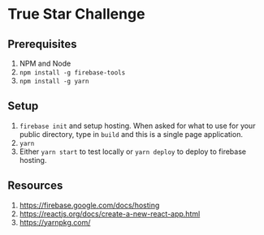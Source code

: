 # True Star Challenge

## Prerequisites

1. NPM and Node
2. `npm install -g firebase-tools`
3. `npm install -g yarn`

## Setup

1. `firebase init` and setup hosting. When asked for what to use for your public directory, type in `build` and this is a single page application.
2. `yarn`
3. Either `yarn start` to test locally or `yarn deploy` to deploy to firebase hosting.

## Resources

1. https://firebase.google.com/docs/hosting
2. https://reactjs.org/docs/create-a-new-react-app.html
3. https://yarnpkg.com/
